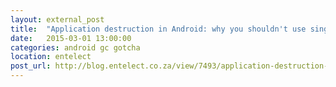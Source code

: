 ```yaml
---
layout: external_post
title:  "Application destruction in Android: why you shouldn't use singletons"
date:   2015-03-01 13:00:00
categories: android gc gotcha 
location: entelect
post_url: http://blog.entelect.co.za/view/7493/application-destruction-in-android-why-you-shouldn-t-use-singletons
---
```

